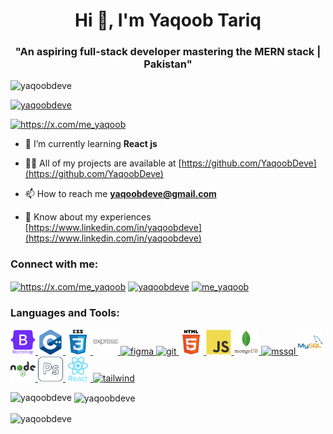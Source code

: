 <h1 align="center">Hi 👋, I'm Yaqoob Tariq</h1>
<h3 align="center">"An aspiring full-stack developer mastering the MERN stack | Pakistan"</h3>

<p align="left"> <img src="https://komarev.com/ghpvc/?username=yaqoobdeve&label=Profile%20views&color=0e75b6&style=flat" alt="yaqoobdeve" /> </p>

<p align="left"> <a href="https://github.com/ryo-ma/github-profile-trophy"><img src="https://github-profile-trophy.vercel.app/?username=yaqoobdeve" alt="yaqoobdeve" /></a> </p>

<p align="left"> <a href="https://twitter.com/https://x.com/me_yaqoob" target="blank"><img src="https://img.shields.io/twitter/follow/https://x.com/me_yaqoob?logo=twitter&style=for-the-badge" alt="https://x.com/me_yaqoob" /></a> </p>

- 🌱 I’m currently learning **React js**

- 👨‍💻 All of my projects are available at [https://github.com/YaqoobDeve](https://github.com/YaqoobDeve)

- 📫 How to reach me **yaqoobdeve@gmail.com**

- 📄 Know about my experiences [https://www.linkedin.com/in/yaqoobdeve](https://www.linkedin.com/in/yaqoobdeve)

<h3 align="left">Connect with me:</h3>
<p align="left">
<a href="https://twitter.com/https://x.com/me_yaqoob" target="blank"><img align="center" src="https://raw.githubusercontent.com/rahuldkjain/github-profile-readme-generator/master/src/images/icons/Social/twitter.svg" alt="https://x.com/me_yaqoob" height="30" width="40" /></a>
<a href="https://linkedin.com/in/yaqoobdeve" target="blank"><img align="center" src="https://raw.githubusercontent.com/rahuldkjain/github-profile-readme-generator/master/src/images/icons/Social/linked-in-alt.svg" alt="yaqoobdeve" height="30" width="40" /></a>
<a href="https://instagram.com/me_yaqoob" target="blank"><img align="center" src="https://raw.githubusercontent.com/rahuldkjain/github-profile-readme-generator/master/src/images/icons/Social/instagram.svg" alt="me_yaqoob" height="30" width="40" /></a>
</p>

<h3 align="left">Languages and Tools:</h3>
<p align="left"> <a href="https://getbootstrap.com" target="_blank" rel="noreferrer"> <img src="https://raw.githubusercontent.com/devicons/devicon/master/icons/bootstrap/bootstrap-plain-wordmark.svg" alt="bootstrap" width="40" height="40"/> </a> <a href="https://www.w3schools.com/cpp/" target="_blank" rel="noreferrer"> <img src="https://raw.githubusercontent.com/devicons/devicon/master/icons/cplusplus/cplusplus-original.svg" alt="cplusplus" width="40" height="40"/> </a> <a href="https://www.w3schools.com/css/" target="_blank" rel="noreferrer"> <img src="https://raw.githubusercontent.com/devicons/devicon/master/icons/css3/css3-original-wordmark.svg" alt="css3" width="40" height="40"/> </a> <a href="https://expressjs.com" target="_blank" rel="noreferrer"> <img src="https://raw.githubusercontent.com/devicons/devicon/master/icons/express/express-original-wordmark.svg" alt="express" width="40" height="40"/> </a> <a href="https://www.figma.com/" target="_blank" rel="noreferrer"> <img src="https://www.vectorlogo.zone/logos/figma/figma-icon.svg" alt="figma" width="40" height="40"/> </a> <a href="https://git-scm.com/" target="_blank" rel="noreferrer"> <img src="https://www.vectorlogo.zone/logos/git-scm/git-scm-icon.svg" alt="git" width="40" height="40"/> </a> <a href="https://www.w3.org/html/" target="_blank" rel="noreferrer"> <img src="https://raw.githubusercontent.com/devicons/devicon/master/icons/html5/html5-original-wordmark.svg" alt="html5" width="40" height="40"/> </a> <a href="https://developer.mozilla.org/en-US/docs/Web/JavaScript" target="_blank" rel="noreferrer"> <img src="https://raw.githubusercontent.com/devicons/devicon/master/icons/javascript/javascript-original.svg" alt="javascript" width="40" height="40"/> </a> <a href="https://www.mongodb.com/" target="_blank" rel="noreferrer"> <img src="https://raw.githubusercontent.com/devicons/devicon/master/icons/mongodb/mongodb-original-wordmark.svg" alt="mongodb" width="40" height="40"/> </a> <a href="https://www.microsoft.com/en-us/sql-server" target="_blank" rel="noreferrer"> <img src="https://www.svgrepo.com/show/303229/microsoft-sql-server-logo.svg" alt="mssql" width="40" height="40"/> </a> <a href="https://www.mysql.com/" target="_blank" rel="noreferrer"> <img src="https://raw.githubusercontent.com/devicons/devicon/master/icons/mysql/mysql-original-wordmark.svg" alt="mysql" width="40" height="40"/> </a> <a href="https://nodejs.org" target="_blank" rel="noreferrer"> <img src="https://raw.githubusercontent.com/devicons/devicon/master/icons/nodejs/nodejs-original-wordmark.svg" alt="nodejs" width="40" height="40"/> </a> <a href="https://www.photoshop.com/en" target="_blank" rel="noreferrer"> <img src="https://raw.githubusercontent.com/devicons/devicon/master/icons/photoshop/photoshop-line.svg" alt="photoshop" width="40" height="40"/> </a> <a href="https://reactjs.org/" target="_blank" rel="noreferrer"> <img src="https://raw.githubusercontent.com/devicons/devicon/master/icons/react/react-original-wordmark.svg" alt="react" width="40" height="40"/> </a> <a href="https://tailwindcss.com/" target="_blank" rel="noreferrer"> <img src="https://www.vectorlogo.zone/logos/tailwindcss/tailwindcss-icon.svg" alt="tailwind" width="40" height="40"/> </a> </p>

<p><img align="left" src="https://github-readme-stats.vercel.app/api/top-langs?username=yaqoobdeve&show_icons=true&locale=en&layout=compact" alt="yaqoobdeve" /></p>

<p>&nbsp;<img align="center" src="https://github-readme-stats.vercel.app/api?username=yaqoobdeve&show_icons=true&locale=en" alt="yaqoobdeve" /></p>

<p><img align="center" src="https://github-readme-streak-stats.herokuapp.com/?user=yaqoobdeve&" alt="yaqoobdeve" /></p>
